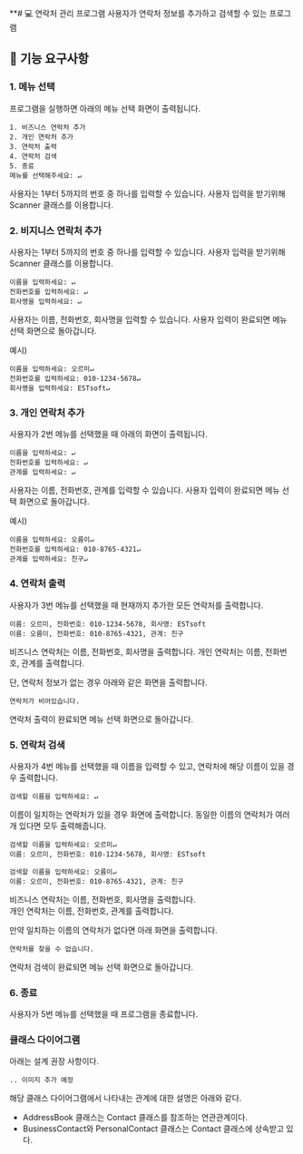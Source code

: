**# :computer: 연락처 관리 프로그램 
사용자가 연락처 정보를 추가하고 검색할 수 있는 프로그램 

## :rocket: 기능 요구사항  

### 1. 메뉴 선택
프로그램을 실행하면 아래의 메뉴 선택 화면이 출력됩니다.

```
1. 비즈니스 연락처 추가
2. 개인 연락처 추가
3. 연락처 출력
4. 연락처 검색
5. 종료
메뉴를 선택해주세요: ↵
```
사용자는 1부터 5까지의 번호 중 하나를 입력할 수 있습니다. 사용자 입력을 받기위해 Scanner 클래스를 이용합니다.

### 2. 비지니스 연락처 추가 

사용자는 1부터 5까지의 번호 중 하나를 입력할 수 있습니다. 사용자 입력을 받기위해 Scanner 클래스를 이용합니다.

```
이름을 입력하세요: ↵
전화번호를 입력하세요: ↵
회사명을 입력하세요: ↵
```

사용자는 이름, 전화번호, 회사명을 입력할 수 있습니다. 사용자 입력이 완료되면 메뉴 선택 화면으로 돌아갑니다.

예시) 
```
이름을 입력하세요: 오르미↵
전화번호를 입력하세요: 010-1234-5678↵
회사명을 입력하세요: ESTsoft↵
```


### 3. 개인 연락처 추가 

사용자가 2번 메뉴를 선택했을 때 아래의 화면이 출력됩니다.

```
이름을 입력하세요: ↵
전화번호를 입력하세요: ↵
관계를 입력하세요: ↵
```
사용자는 이름, 전화번호, 관계를 입력할 수 있습니다. 사용자 입력이 완료되면 메뉴 선택 화면으로 돌아갑니다.

예시) 

```
이름을 입력하세요: 오름이↵
전화번호를 입력하세요: 010-8765-4321↵
관계를 입력하세요: 친구↵
```

### 4. 연락처 출력 

사용자가 3번 메뉴를 선택했을 때 현재까지 추가한 모든 연락처를 출력합니다.

```
이름: 오르미, 전화번호: 010-1234-5678, 회사명: ESTsoft
이름: 오름이, 전화번호: 010-8765-4321, 관계: 친구
```
비즈니스 연락처는 이름, 전화번호, 회사명을 출력합니다.
개인 연락처는 이름, 전화번호, 관계를 출력합니다.

단, 연락처 정보가 없는 경우 아래와 같은 화면을 출력합니다.

```
연락처가 비어있습니다.
```

연락처 출력이 완료되면 메뉴 선택 화면으로 돌아갑니다.

### 5. 연락처 검색 

사용자가 4번 메뉴를 선택했을 때 이름을 입력할 수 있고, 연락처에 해당 이름이 있을 경우 출력합니다.

```
검색할 이름을 입력하세요: ↵
```

이름이 일치하는 연락처가 있을 경우 화면에 출력합니다. 동일한 이름의 연락처가 여러 개 있다면 모두 출력해줍니다.

```
검색할 이름을 입력하세요: 오르미↵
이름: 오르미, 전화번호: 010-1234-5678, 회사명: ESTsoft
```
```
검색할 이름을 입력하세요: 오름이↵
이름: 오르미, 전화번호: 010-8765-4321, 관계: 친구
```

비즈니스 연락처는 이름, 전화번호, 회사명을 출력합니다.<br>
개인 연락처는 이름, 전화번호, 관계를 출력합니다.

만약 일치하는 이름의 연락처가 없다면 아래 화면을 출력합니다.
```
연락처를 찾을 수 없습니다.
```

연락처 검색이 완료되면 메뉴 선택 화면으로 돌아갑니다.

### 6. 종료 
사용자가 5번 메뉴를 선택했을 때 프로그램을 종료합니다.

### 클래스 다이어그램 
아래는 설계 권장 사항이다. 

`.. 이미지 추가 예정` 


해당 클래스 다이어그램에서 나타내는 관계에 대한 설명은 아래와 같다.

* AddressBook 클래스는 Contact 클래스를 참조하는 연관관계이다. 
* BusinessContact와 PersonalContact 클래스는 Contact 클래스에 상속받고 있다. 